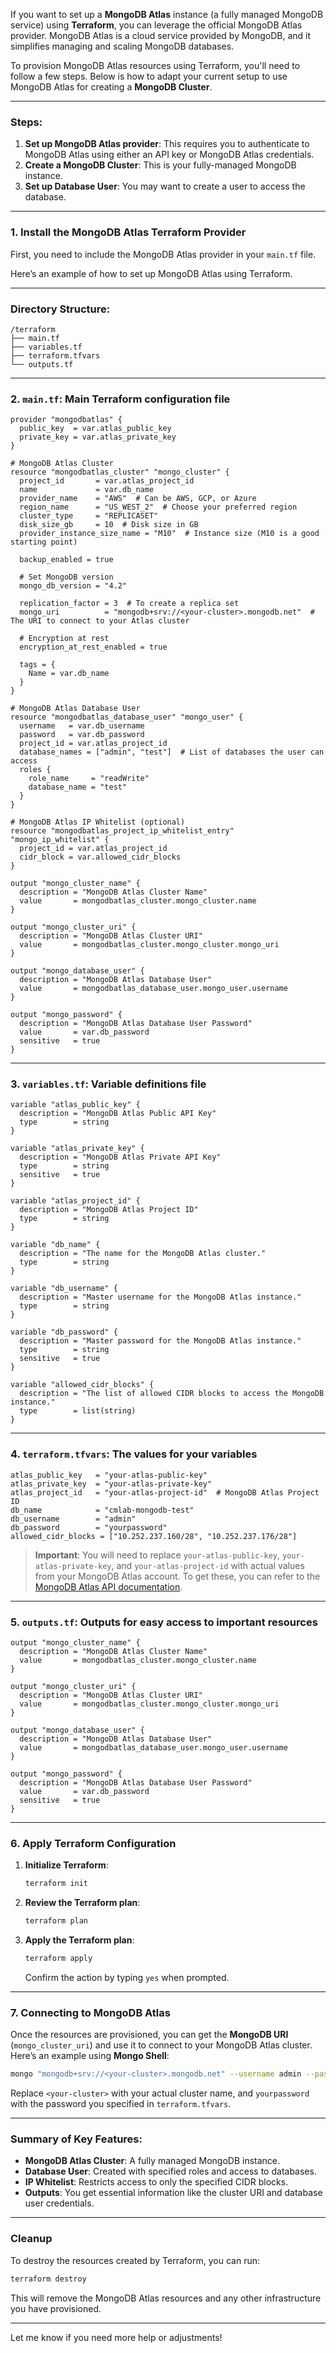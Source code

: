 If you want to set up a **MongoDB Atlas** instance (a fully managed MongoDB service) using **Terraform**, you can leverage the official MongoDB Atlas provider. MongoDB Atlas is a cloud service provided by MongoDB, and it simplifies managing and scaling MongoDB databases.

To provision MongoDB Atlas resources using Terraform, you'll need to follow a few steps. Below is how to adapt your current setup to use MongoDB Atlas for creating a **MongoDB Cluster**.

---

### Steps:

1. **Set up MongoDB Atlas provider**: This requires you to authenticate to MongoDB Atlas using either an API key or MongoDB Atlas credentials.
2. **Create a MongoDB Cluster**: This is your fully-managed MongoDB instance.
3. **Set up Database User**: You may want to create a user to access the database.

---

### **1. Install the MongoDB Atlas Terraform Provider**

First, you need to include the MongoDB Atlas provider in your `main.tf` file.

Here’s an example of how to set up MongoDB Atlas using Terraform.

---

### **Directory Structure:**

```
/terraform
├── main.tf
├── variables.tf
├── terraform.tfvars
└── outputs.tf
```

---

### **2. `main.tf`**: Main Terraform configuration file

```hcl
provider "mongodbatlas" {
  public_key  = var.atlas_public_key
  private_key = var.atlas_private_key
}

# MongoDB Atlas Cluster
resource "mongodbatlas_cluster" "mongo_cluster" {
  project_id       = var.atlas_project_id
  name             = var.db_name
  provider_name    = "AWS"  # Can be AWS, GCP, or Azure
  region_name      = "US_WEST_2"  # Choose your preferred region
  cluster_type     = "REPLICASET"
  disk_size_gb     = 10  # Disk size in GB
  provider_instance_size_name = "M10"  # Instance size (M10 is a good starting point)

  backup_enabled = true

  # Set MongoDB version
  mongo_db_version = "4.2"

  replication_factor = 3  # To create a replica set
  mongo_uri          = "mongodb+srv://<your-cluster>.mongodb.net"  # The URI to connect to your Atlas cluster

  # Encryption at rest
  encryption_at_rest_enabled = true

  tags = {
    Name = var.db_name
  }
}

# MongoDB Atlas Database User
resource "mongodbatlas_database_user" "mongo_user" {
  username   = var.db_username
  password   = var.db_password
  project_id = var.atlas_project_id
  database_names = ["admin", "test"]  # List of databases the user can access
  roles {
    role_name     = "readWrite"
    database_name = "test"
  }
}

# MongoDB Atlas IP Whitelist (optional)
resource "mongodbatlas_project_ip_whitelist_entry" "mongo_ip_whitelist" {
  project_id = var.atlas_project_id
  cidr_block = var.allowed_cidr_blocks
}

output "mongo_cluster_name" {
  description = "MongoDB Atlas Cluster Name"
  value       = mongodbatlas_cluster.mongo_cluster.name
}

output "mongo_cluster_uri" {
  description = "MongoDB Atlas Cluster URI"
  value       = mongodbatlas_cluster.mongo_cluster.mongo_uri
}

output "mongo_database_user" {
  description = "MongoDB Atlas Database User"
  value       = mongodbatlas_database_user.mongo_user.username
}

output "mongo_password" {
  description = "MongoDB Atlas Database User Password"
  value       = var.db_password
  sensitive   = true
}
```

---

### **3. `variables.tf`**: Variable definitions file

```hcl
variable "atlas_public_key" {
  description = "MongoDB Atlas Public API Key"
  type        = string
}

variable "atlas_private_key" {
  description = "MongoDB Atlas Private API Key"
  type        = string
  sensitive   = true
}

variable "atlas_project_id" {
  description = "MongoDB Atlas Project ID"
  type        = string
}

variable "db_name" {
  description = "The name for the MongoDB Atlas cluster."
  type        = string
}

variable "db_username" {
  description = "Master username for the MongoDB Atlas instance."
  type        = string
}

variable "db_password" {
  description = "Master password for the MongoDB Atlas instance."
  type        = string
  sensitive   = true
}

variable "allowed_cidr_blocks" {
  description = "The list of allowed CIDR blocks to access the MongoDB instance."
  type        = list(string)
}
```

---

### **4. `terraform.tfvars`**: The values for your variables

```hcl
atlas_public_key   = "your-atlas-public-key"
atlas_private_key  = "your-atlas-private-key"
atlas_project_id   = "your-atlas-project-id"  # MongoDB Atlas Project ID
db_name            = "cmlab-mongodb-test"
db_username        = "admin"
db_password        = "yourpassword"
allowed_cidr_blocks = ["10.252.237.160/28", "10.252.237.176/28"]
```

> **Important**: You will need to replace `your-atlas-public-key`, `your-atlas-private-key`, and `your-atlas-project-id` with actual values from your MongoDB Atlas account. To get these, you can refer to the [MongoDB Atlas API documentation](https://www.mongodb.com/docs/atlas/reference/api/).

---

### **5. `outputs.tf`**: Outputs for easy access to important resources

```hcl
output "mongo_cluster_name" {
  description = "MongoDB Atlas Cluster Name"
  value       = mongodbatlas_cluster.mongo_cluster.name
}

output "mongo_cluster_uri" {
  description = "MongoDB Atlas Cluster URI"
  value       = mongodbatlas_cluster.mongo_cluster.mongo_uri
}

output "mongo_database_user" {
  description = "MongoDB Atlas Database User"
  value       = mongodbatlas_database_user.mongo_user.username
}

output "mongo_password" {
  description = "MongoDB Atlas Database User Password"
  value       = var.db_password
  sensitive   = true
}
```

---

### **6. Apply Terraform Configuration**

1. **Initialize Terraform**:

   ```bash
   terraform init
   ```

2. **Review the Terraform plan**:

   ```bash
   terraform plan
   ```

3. **Apply the Terraform plan**:

   ```bash
   terraform apply
   ```

   Confirm the action by typing `yes` when prompted.

---

### **7. Connecting to MongoDB Atlas**

Once the resources are provisioned, you can get the **MongoDB URI** (`mongo_cluster_uri`) and use it to connect to your MongoDB Atlas cluster. Here’s an example using **Mongo Shell**:

```bash
mongo "mongodb+srv://<your-cluster>.mongodb.net" --username admin --password yourpassword --authenticationDatabase admin
```

Replace `<your-cluster>` with your actual cluster name, and `yourpassword` with the password you specified in `terraform.tfvars`.

---

### Summary of Key Features:

* **MongoDB Atlas Cluster**: A fully managed MongoDB instance.
* **Database User**: Created with specified roles and access to databases.
* **IP Whitelist**: Restricts access to only the specified CIDR blocks.
* **Outputs**: You get essential information like the cluster URI and database user credentials.

---

### Cleanup

To destroy the resources created by Terraform, you can run:

```bash
terraform destroy
```

This will remove the MongoDB Atlas resources and any other infrastructure you have provisioned.

---

Let me know if you need more help or adjustments!
